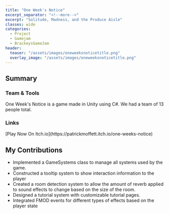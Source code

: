 ```yaml
---
title: "One Week's Notice"
excerpt_separator: "<!--more-->"
excerpt: "Solitude, Madness, and the Produce Aisle"
classes: wide
categories:
  - Project
  - Gamejam
  - BrackeysGameJam
header:
  teaser: "/assets/images/oneweeksnoticetitle.png"
  overlay_image: "/assets/images/oneweeksnoticetitle.png"
---
```

<h2>Summary</h2>
<h3>Team & Tools</h3>
<p>
One Week's Notice is a game made in Unity using C#. We had a team of 13 people total.
</p>
<h3>Links</h3>
[Play Now On Itch.io](https://patrickmoffett.itch.io/one-weeks-notice)

<h2>My Contributions</h2>
<ul>
<li>Implemented a GameSystems class to manage all systems used by the game.</li>
<li>Constructed a tooltip system to show interaction information to the player</li>
<li>Created a room detection system to allow the amount of reverb applied to sound effects to change based on the size of the room. </li>
<li>Designed a tutorial system with customizable tutorial pages.</li>
<li>Integrated FMOD events for different types of effects based on the player state</li>
</ul>